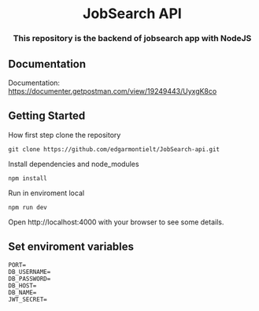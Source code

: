 <h1 align="center">JobSearch API</h1>

<h3 align="center">
  This repository is the backend of jobsearch app with NodeJS
</h3>


## Documentation

Documentation: https://documenter.getpostman.com/view/19249443/UyxgK8co

## Getting Started

How first step clone the repository
```
git clone https://github.com/edgarmontielt/JobSearch-api.git
```
Install dependencies and node_modules
```
npm install
```

Run in enviroment local
```
npm run dev
```
Open http://localhost:4000 with your browser to see some details.



## Set enviroment variables

```
PORT=
DB_USERNAME=
DB_PASSWORD=
DB_HOST=
DB_NAME=
JWT_SECRET=
```
